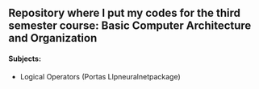 ## Repository where I put my codes for the third semester course: Basic Computer Architecture and Organization

#### Subjects:
  - Logical Operators (Portas Llpneuralnetpackage)
